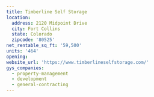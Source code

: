 ```yaml
---
title: Timberline Self Storage
location:
  address: 2120 Midpoint Drive
  city: Fort Collins
  state: Colorado
  zipcode: '80525'
net_rentable_sq_ft: '59,500'
units: '464'
opening:
website_url: 'https://www.timberlineselfstorage.com/'
gys_companies:
  - property-management
  - development
  - general-contracting
---
```


